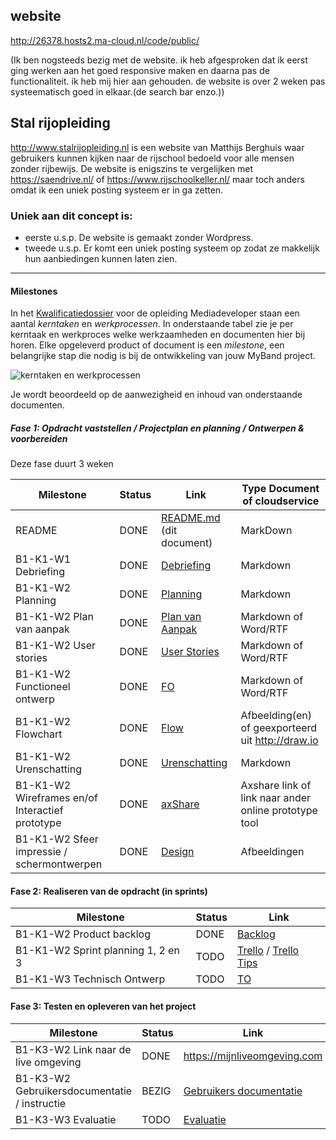 
## website
http://26378.hosts2.ma-cloud.nl/code/public/

(Ik ben nogsteeds bezig met de website. ik heb afgesproken dat ik eerst ging werken aan het goed responsive maken en daarna pas de functionaliteit. ik heb mij hier aan gehouden. de website is over 2 weken pas systeematisch goed in elkaar.(de search bar enzo.))

## Stal rijopleiding
http://www.stalrijopleiding.nl is een website van Matthijs Berghuis waar gebruikers kunnen kijken naar de rijschool bedoeld voor alle mensen zonder rijbewijs.
De website is enigszins te vergelijken met https://saendrive.nl/ of https://www.rijschoolkeller.nl/ maar toch anders omdat ik een uniek posting systeem er in ga zetten.

### Uniek aan dit concept is: 
 * eerste u.s.p. De website is gemaakt zonder Wordpress. 
 * tweede u.s.p. Er komt een uniek posting systeem op zodat ze makkelijk hun aanbiedingen kunnen laten zien.

---
#### Milestones 

In het [Kwalificatiedossier] voor de opleiding Mediadeveloper staan een aantal *kerntaken* en *werkprocessen*.
In onderstaande tabel zie je per kerntaak en werkproces welke werkzaamheden en documenten hier bij horen.
Elke opgeleverd product of document is een *milestone*, een belangrijke stap die nodig is bij de ontwikkeling van jouw MyBand project.

![kerntaken en werkprocessen](doc/images/kd_taken_processen.png)

Je wordt beoordeeld op de aanwezigheid en inhoud van onderstaande documenten.

##### Fase 1: Opdracht vaststellen / Projectplan en planning / Ontwerpen & voorbereiden 

Deze fase duurt 3 weken

| Milestone  | Status | Link | Type Document of cloudservice |
| ------ |  ------ | ------ | ------ |
| README                                            | DONE | [README.md]  (dit document)          | MarkDown |
| B1-K1-W1 Debriefing                               | DONE | [Debriefing]                         | Markdown |
| B1-K1-W2 Planning                                 | DONE | [Planning]                           | Markdown |
| B1-K1-W2 Plan van aanpak                          | DONE | [Plan van Aanpak]                    | Markdown of Word/RTF|
| B1-K1-W2 User stories                             | DONE | [User Stories]                       | Markdown of Word/RTF|
| B1-K1-W2 Functioneel ontwerp                      | DONE | [FO]                                 | Markdown of Word/RTF|
| B1-K1-W2 Flowchart                                | DONE | [Flow]                               | Afbeelding(en) of geexporteerd uit http://draw.io |
| B1-K1-W2 Urenschatting                            | DONE | [Urenschatting]                      | Markdown |
| B1-K1-W2 Wireframes en/of Interactief prototype   | DONE | [axShare]                            | Axshare link of link naar ander online prototype tool |
| B1-K1-W2 Sfeer impressie / schermontwerpen        | DONE | [Design]                             | Afbeeldingen |

[Kwalificatiedossier]: https://kwalificaties.s-bb.nl/Handlers/DocumentLibrary.ashx?id=276758
[README.md]: <https://github.com/JouwGithubNaam/myband/blob/master/README.md>
[Debriefing]: <doc/fase-1/debriefing.md>
[Planning]: <doc/fase-1/planning.md>
[Plan van Aanpak]: <doc/fase-1/plan-van-aanpak.md>
[User stories]: <doc/fase-1/user-stories.md>
[Design]: <https://xd.adobe.com/spec/0cc827fb-d1ba-46dd-4535-9e143957e187-7af9/>
[FO]: </https://xd.adobe.com/spec/0cc827fb-d1ba-46dd-4535-9e143957e187-7af9/>
[Flow]: <https://xd.adobe.com/spec/0cc827fb-d1ba-46dd-4535-9e143957e187-7af9/>
[Urenschatting]: <doc/fase-1/urenschatting.md>
[axShare]: <https://xd.adobe.com/spec/0cc827fb-d1ba-46dd-4535-9e143957e187-7af9//>

#### Fase 2: Realiseren van de opdracht (in sprints)

| Milestone  | Status | Link |
| ------ |  ------ | ------ |
| B1-K1-W2 Product backlog                          | DONE | [Backlog]                            | Link naar Trello met Sprint planningen | |
| B1-K1-W2 Sprint planning 1, 2 en 3                | TODO | [Trello] / [Trello Tips]             | Link naar Trello met Sprint planningen | |
| B1-K1-W3 Technisch Ontwerp                        | TODO | [TO]                                 | Markdown of Word/RTF| |

[Backlog]: </doc/fase-2/technisch-ontwerp.md>
[TO]: <https://github.com/263782/Code/projects>
[Trello]: <https://github.com/263782/Code/projects>
[Trello Tips]: <https://github.com/263782/Code/projects>
   
#### Fase 3: Testen en opleveren van het project

| Milestone  | Status | Link |
| ------ |  ------ | ------ |
| B1-K3-W2 Link naar de live omgeving                        |  DONE |  <https://mijnliveomgeving.com> |
| B1-K3-W2 Gebruikersdocumentatie / instructie               |  BEZIG |  [Gebruikers documentatie] |
| B1-K3-W3 Evaluatie                                         |  TODO |  [Evaluatie] |

[Gebruikers documentatie]: <doc/fase-3/gebruikersdocumentatie.md>
[Evaluatie]: <doc/fase-3/evaluatie.md>
